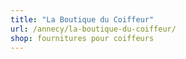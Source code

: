 ```yaml
---
title: "La Boutique du Coiffeur"
url: /annecy/la-boutique-du-coiffeur/
shop: fournitures pour coiffeurs
---
```

